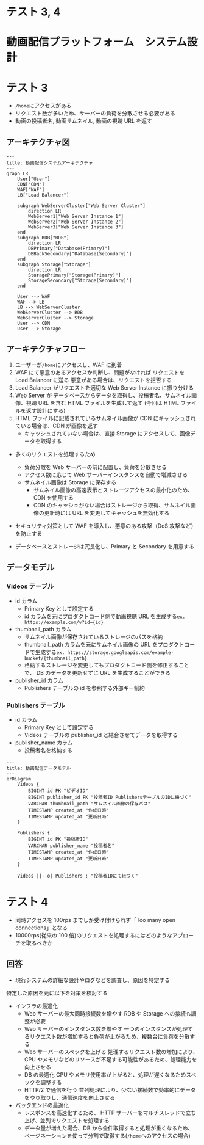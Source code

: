 # テスト 3, 4

# 動画配信プラットフォーム　システム設計

# テスト 3

- `/home`にアクセスがある
- リクエスト数が多いため、サーバーの負荷を分散させる必要がある
- 動画の投稿者名, 動画サムネイル, 動画の視聴 URL を返す

## アーキテクチャ図

```mermaid
---
title: 動画配信システムアーキテクチャ
---
graph LR
    User["User"]
    CDN["CDN"]
    WAF["WAF"]
    LB["Load Balancer"]

    subgraph WebServerCluster["Web Server Cluster"]
        direction LR
        WebServer1["Web Server Instance 1"]
        WebServer2["Web Server Instance 2"]
        WebServer3["Web Server Instance 3"]
    end
    subgraph RDB["RDB"]
        direction LR
        DBPrimary["Database(Primary)"]
        DBBackSecondary["Database(Secondary)"]
    end
    subgraph Storage["Storage"]
        direction LR
        StoragePrimary["Storage(Primary)"]
        StorageSecondary["Storage(Secondary)"]
    end

    User --> WAF
    WAF --> LB
    LB --> WebServerCluster
    WebServerCluster --> RDB
    WebServerCluster --> Storage
    User --> CDN
    User --> Storage
```

## アーキテクチャフロー

1. ユーザーが`/home`にアクセスし、WAF に到着
1. WAF にて悪意のあるアクセスか判断し、問題がなければ リクエストを Load Balancer に送る
   悪意がある場合は、リクエストを拒否する
1. Load Balancer がリクエストを適切な Web Server Instance に振り分ける
1. Web Server が データベースからデータを取得し、投稿者名、サムネイル画像、視聴 URL を含む HTML ファイルを生成して返す
   (今回は HTML ファイルを返す設計にする)
1. HTML ファイルに記載されているサムネイル画像が CDN にキャッシュされている場合は、CDN が画像を返す
   - キャッシュされていない場合は、直接 Storage にアクセスして、画像データを取得する

- 多くのリクエストを処理するため

  - 負荷分散を Web サーバーの前に配置し、負荷を分散させる
  - アクセス数に応じて Web サーバーインスタンスを自動で増減させる
  - サムネイル画像は Storage に保存する
    - サムネイル画像の高速表示とストレージアクセスの最小化のため、CDN を使用する
    - CDN のキャッシュがない場合はストレージから取得、サムネイル画像の更新時には URL を変更してキャッシュを無効化する

- セキュリティ対策として WAF を導入し、悪意のある攻撃（DoS 攻撃など）を防止する
- データベースとストレージは冗長化し、Primary と Secondary を用意する

## データモデル

### Videos テーブル

- id カラム
  - Primary Key として設定する
  - id カラムを元にプロダクトコード側で動画視聴 URL を生成する`ex. https://example.com/v?id={id}`
- thumbnail_path カラム
  - サムネイル画像が保存されているストレージのパスを格納
  - thumbnail_path カラムを元にサムネイル画像の URL をプロダクトコードで生成する`ex. https://storage.googleapis.com/example-bucket/{thumbnail_path}`
  - 格納するストレージを変更してもプロダクトコード側を修正することで、 DB のデータを更新せずに URL を生成することができる
- publisher_id カラム
  - Publishers テーブルの id を参照する外部キー制約

### Publishers テーブル

- id カラム
  - Primary Key として設定する
  - Videos テーブルの publisher_id と結合させてデータを取得する
- publisher_name カラム
  - 投稿者名を格納する

```mermaid
---
title: 動画配信データモデル
---
erDiagram
    Videos {
        BIGINT id PK "ビデオID"
        BIGINT publisher_id FK "投稿者ID PublishersテーブルのIDに紐づく"
        VARCHAR thumbnail_path "サムネイル画像の保存パス"
        TIMESTAMP created_at "作成日時"
        TIMESTAMP updated_at "更新日時"
    }

    Publishers {
        BIGINT id PK "投稿者ID"
        VARCHAR publisher_name "投稿者名"
        TIMESTAMP created_at "作成日時"
        TIMESTAMP updated_at "更新日時"
    }

    Videos ||--o| Publishers : "投稿者IDにて紐づく"
```

# テスト 4

- 同時アクセスを 100rps までしか受け付けられず「Too many open connections」となる
- 10000rps(従来の 100 倍)のリクエストを処理するにはどのようなアプローチを取るべきか

## 回答

- 現行システムの詳細な設計やログなどを調査し、原因を特定する

特定した原因を元に以下を対策を検討する

- インフラの最適化
  - Web サーバーの最大同時接続数を増やす
    RDB や Storage への接続も調整が必要
  - Web サーバーのインスタンス数を増やす
    一つのインスタンスが処理するリクエスト数が増加すると負荷が上がるため、複数台に負荷を分散する
  - Web サーバーのスペックを上げる
    処理するリクエスト数の増加により、CPU やメモリなどのリソースが不足する可能性があるため、処理能力を向上させる
  - DB の最適化
    CPU やメモリ使用率が上がると、処理が遅くなるためスペックを調整する
  - HTTP/2 で通信を行う
    並列処理により、少ない接続数で効率的にデータをやり取りし、通信速度を向上させる
- バックエンドの最適化
  - レスポンスを高速化するため、 HTTP サーバーをマルチスレッドで立ち上げ、並列でリクエストを処理する
  - データ量が増えた場合、DB から全件取得すると処理が重くなるため、ページネーションを使って分割で取得する(`/home`へのアクセスの場合)
